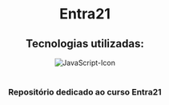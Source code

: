 <div align="center">
    <h1>Entra21</h1>
    <h2>Tecnologias utilizadas: </h2>
    <img src="https://img.shields.io/badge/java-%23ED8B00.svg?style=for-the-badge&logo=openjdk&logoColor=white" alt="JavaScript-Icon" >
    <br><br>
    <h3>Repositório dedicado ao curso Entra21</h3>
</div>